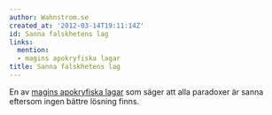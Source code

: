 ```yaml
---
author: Wahnstrom.se
created_at: '2012-03-14T19:11:14Z'
id: Sanna falskhetens lag
links:
  mention:
  - magins apokryfiska lagar
title: Sanna falskhetens lag
---
```


En av [magins apokryfiska lagar] som säger att alla paradoxer är sanna eftersom ingen bättre lösning
finns.

  [magins apokryfiska lagar]: magins_apokryfiska_lagar